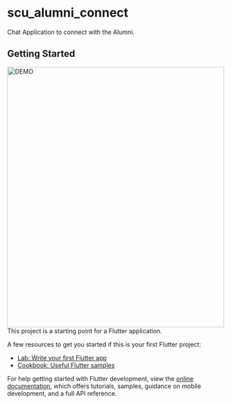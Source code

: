 # scu_alumni_connect

Chat Application to connect with the Alumni.

## Getting Started
<img src="https://github.com/aja512/scu_alumni_connect/blob/main/screenshots/demo.gif" alt="DEMO" width="500" height="600">
<!-- ![Demo Video](https://github.com/aja512/scu_alumni_connect/blob/main/screenshots/demo.gif)
 -->
This project is a starting point for a Flutter application.

A few resources to get you started if this is your first Flutter project:

- [Lab: Write your first Flutter app](https://docs.flutter.dev/get-started/codelab)
- [Cookbook: Useful Flutter samples](https://docs.flutter.dev/cookbook)

For help getting started with Flutter development, view the
[online documentation](https://docs.flutter.dev/), which offers tutorials,
samples, guidance on mobile development, and a full API reference.
